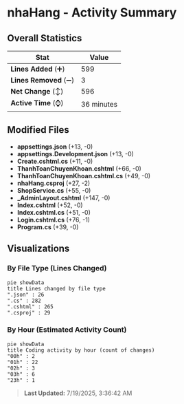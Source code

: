 # nhaHang - Activity Summary 

## Overall Statistics

| Stat                   | Value                                                             |
| ---------------------- | ----------------------------------------------------------------- |
| **Lines Added** (➕)   | 599                                          |
| **Lines Removed** (➖) | 3                                        |
| **Net Change** (↕)    | 596                |
| **Active Time** (⌚)   | 36 minutes |


## Modified Files
- **appsettings.json** (+13, -0)
- **appsettings.Development.json** (+13, -0)
- **Create.cshtml.cs** (+11, -0)
- **ThanhToanChuyenKhoan.cshtml** (+66, -0)
- **ThanhToanChuyenKhoan.cshtml.cs** (+49, -0)
- **nhaHang.csproj** (+27, -2)
- **ShopService.cs** (+55, -0)
- **_AdminLayout.cshtml** (+147, -0)
- **Index.cshtml** (+52, -0)
- **Index.cshtml.cs** (+51, -0)
- **Login.cshtml.cs** (+76, -1)
- **Program.cs** (+39, -0)

## Visualizations

### By File Type (Lines Changed)

```mermaid
pie showData
title Lines changed by file type
".json" : 26
".cs" : 282
".cshtml" : 265
".csproj" : 29
```

### By Hour (Estimated Activity Count)

```mermaid
pie showData
title Coding activity by hour (count of changes)
"00h" : 2
"01h" : 22
"02h" : 3
"03h" : 6
"23h" : 1
```


> **Last Updated:** 7/19/2025, 3:36:42 AM